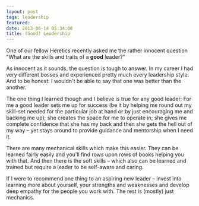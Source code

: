 ```yaml
--- 
layout: post
tags: leadership
featured: 
date: 2013-06-14 05:34:00
title: (Good) Leadership
--- 
```

One of our fellow Heretics recently asked me the rather innocent question "What are the skills and traits of a **good** leader?"

As innocent as it sounds, the question is tough to answer. In my career I had very different bosses and experienced pretty much every leadership style. And to be honest: I wouldn't be able to say that one was better than the another.

The one thing I learned though and I believe is true for any good leader: For me a good leader sets me up for success (be it by helping me round out my skill-set needed for the particular job at hand or by just encouraging me and backing me up); she creates the space for me to operate in; she gives me complete confidence that she has my back and then she gets the hell out of my way – yet stays around to provide guidance and mentorship when I need it.

There are many mechanical skills which make this easier. They can be learned fairly easily and you'll find rows upon rows of books helping you with that. And then there is the soft skills – which also can be learned and trained but require a leader to be self-aware and caring.

If I were to recommend one thing to an aspiring new leader – invest into learning more about yourself, your strengths and weaknesses and develop deep empathy for the people you work with. The rest is (mostly) just mechanics.